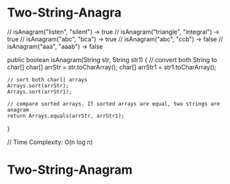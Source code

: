 # Two-String-Anagra
// isAnagram("listen", "silent")     -> true
  // isAnagram("triangle", "integral") -> true
  // isAnagram("abc", "bca")           -> true
  // isAnagram("abc", "ccb")           -> false
  // isAnagram("aaa", "aaab")          -> false

  public boolean isAnagram(String str, String str1) {
    // convert both String to char[]
    char[] arrStr = str.toCharArray();
    char[] arrStr1 = str1.toCharArray();

    // sort both char[] arrays
    Arrays.sort(arrStr);
    Arrays.sort(arrStr1);

    // compare sorted arrays. If sorted arrays are equal, two strings are anagram
    return Arrays.equals(arrStr, arrStr1);
  }

  // Time Complexity: O(n log n)
# Two-String-Anagram
